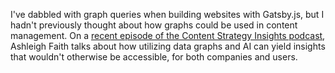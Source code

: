 I've dabbled with graph queries when building websites with Gatsby.js, but I hadn't previously thought about how graphs could be used in content management. On a [recent episode of the Content Strategy Insights podcast](https://ellessmedia.com/csi/ashleigh-faith/), Ashleigh Faith talks about how utilizing data graphs and AI can yield insights that wouldn't otherwise be accessible, for both companies and users.
